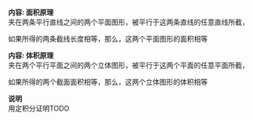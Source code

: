 **内容: 面积原理**  
夹在两条平行直线之间的两个平面图形，被平行于这两条直线的任意直线所截，  
  
如果所得的两条截线长度相等，那么，这两个平面图形的面积相等  
  
**内容: 体积原理**  
夹在两个平行平面之间的两个立体图形，被平行于这两个平面的任意平面所截，  
  
如果所得的两个截面面积相等，那么，这两个立体图形的体积相等  
  
**说明**  
用定积分证明TODO  
